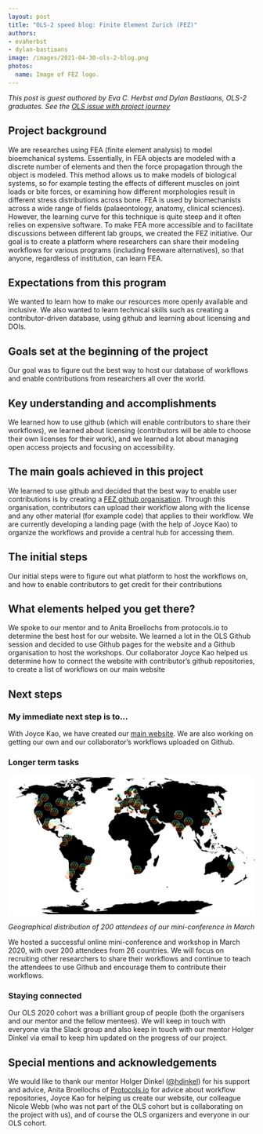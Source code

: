 ```yaml
---
layout: post
title: "OLS-2 speed blog: Finite Element Zurich (FEZ)"
authors:
- evaherbst
- dylan-bastiaans
image: /images/2021-04-30-ols-2-blog.png
photos:
  name: Image of FEZ logo.
---
```


_This post is guest authored by Eva C. Herbst and Dylan Bastiaans, OLS-2 graduates. See the [OLS issue with project journey](https://github.com/open-life-science/ols-2/issues/23)_

## Project background

We are researches using FEA (finite element analysis) to model bioemchanical systems. Essentially, in FEA objects are modeled with a discrete number of elements and then the force propagation through the object is modeled. This method allows us to make models of biological systems, so for example testing the effects of different muscles on joint loads or bite forces, or examining how different morphologies result in different stress distributions across bone. FEA is used by biomechanists across a wide range of fields (palaeontology, anatomy, clinical sciences). However, the learning curve for this technique is quite steep and it often relies on expensive software. To make FEA more accessible and to facilitate discussions between different lab groups, we created the FEZ initiative. Our goal is to create a platform where researchers can share their modeling workflows for various programs (including freeware alternatives), so that anyone, regardless of institution, can learn FEA.

## Expectations from this program

We wanted to learn how to make our resources more openly available and inclusive. We also wanted to learn technical skills such as creating a contributor-driven database, using github and learning about licensing and DOIs.

## Goals set at the beginning of the project

Our goal was to figure out the best way to host our database of workflows and enable contributions from researchers all over the world.

## Key understanding and accomplishments

We learned how to use github (which will enable contributors to share their workflows), we learned about licensing (contributors will be able to choose their own licenses for their work), and we learned a lot about managing open access projects and focusing on accessibility.

## The main goals achieved in this project

We learned to use github and decided that the best way to enable user contributions is by creating a [FEZ github organisation](https://github.com/FEZ-Finite-Element-Zurich/FEZ-Main-Info). Through this organisation, contributors can upload their workflow along with the license and any other material (for example code) that applies to their workflow. We are currently developing a landing page (with the help of Joyce Kao) to organize the workflows and provide a central hub for accessing them.

## The initial steps

Our initial steps were to figure out what platform to host the workflows on, and how to enable contributors to get credit for their contributions

## What elements helped you get there?

We spoke to our mentor and to Anita Broellochs from protocols.io to determine the best host for our website. We learned a lot in the OLS Github session and decided to use Github pages for the website and a Github organisation to host the workshops. Our collaborator Joyce Kao helped us determine how to connect the website with contributor’s github repositories, to create a list of workflows on our main website

## Next steps

### My immediate next step is to…

With Joyce Kao, we have created our [main website](https://fez-finite-element-zurich.github.io/). We are also working on getting our own and our collaborator’s workflows uploaded on Github.

### Longer term tasks

![This is world map highlighting 26 countries where our participants joined from](/images/2021-04-30-ols-2-blog-2.png)

*Geographical distribution of 200 attendees of our mini-conference in March*

We hosted  a successful online mini-conference and workshop in March 2020, with over 200 attendees from 26 countries.
We will focus on recruiting other researchers to share their workflows and continue to teach the attendees to use Github and encourage them to contribute their workflows.

### Staying connected

Our OLS 2020 cohort was a brilliant group of people (both the organisers and our mentor and the fellow mentees). We will keep in touch with everyone via the Slack group and also keep in touch with our mentor Holger Dinkel via email to keep him updated on the progress of our project.

## Special mentions and acknowledgements

We would like to thank our mentor Holger Dinkel ([@hdinkel](https://github.com/hdinkel)) for his support and advice, Anita Broellochs of [Protocols.io](https://www.protocols.io/) for advice about workflow repositories, Joyce Kao for helping us create our website, our colleague Nicole Webb (who was not part of the OLS cohort but is collaborating on the project with us), and of course the OLS organizers and everyone in our OLS cohort.

